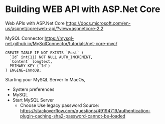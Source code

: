 # Building WEB API with ASP.Net Core

Web APIs with ASP.Net Core
https://docs.microsoft.com/en-us/aspnet/core/web-api/?view=aspnetcore-2.2

MySQL Connector
https://mysql-net.github.io/MySqlConnector/tutorials/net-core-mvc/

```
CREATE TABLE IF NOT EXISTS `Post` (
  `Id` int(11) NOT NULL AUTO_INCREMENT,
  `Content` longtext,
  PRIMARY KEY (`Id`)
) ENGINE=InnoDB;
```

Starting your MySQL Server
In MacOs,
- System preferences
- MySQL
- Start MySQL Server
  - Choose Use legacy password
Source: https://stackoverflow.com/questions/49194719/authentication-plugin-caching-sha2-password-cannot-be-loaded
